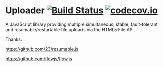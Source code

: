 # Uploader [![Build Status](https://travis-ci.org/simple-uploader/Uploader.svg?branch=master)](https://travis-ci.org/simple-uploader/Uploader?branch=master) [![codecov.io](http://codecov.io/github/simple-uploader/Uploader/coverage.svg?branch=master)](http://codecov.io/github/simple-uploader/Uploader?branch=master)

A JavaScript library providing multiple simultaneous, stable, fault-tolerant and resumable/restartable file uploads via the HTML5 File API.

Thanks:

https://github.com/23/resumable.js

https://github.com/flowjs/flow.js
